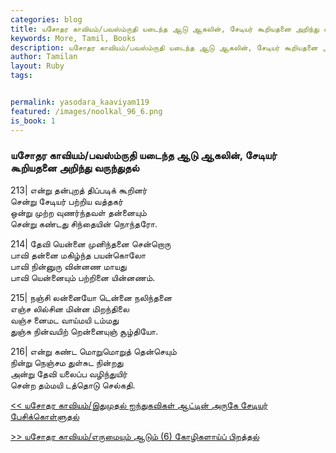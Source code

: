 ```yaml
---  
categories: blog  
title: யசோதர காவியம்/பவஸ்ம்ருதி யடைந்த ஆடு ஆகலின், சேடியர் கூறியதனை அறிந்து வருந்துதல்
keywords: More, Tamil, Books  
description: யசோதர காவியம்/பவஸ்ம்ருதி யடைந்த ஆடு ஆகலின், சேடியர் கூறியதனை அறிந்து வருந்துதல்
author: Tamilan  
layout: Ruby  
tags:     


permalink: yasodara_kaaviyam119  
featured: /images/noolkal_96_6.png  
is_book: 1
---  
```



### யசோதர காவியம்/பவஸ்ம்ருதி யடைந்த ஆடு ஆகலின், சேடியர் கூறியதனை அறிந்து வருந்துதல்

213| என்று தன்புறத் திப்படிக் கூறினர்  
சென்று சேடியர் பற்றிய வத்தகர்  
ஒன்று முற்ற வுணர்ந்தவள் தன்னையும்  
சென்று கண்டது சிந்தையின் நொந்தரோ.

214| தேவி யென்னை முனிந்தனை சென்றொரு  
பாவி தன்னை மகிழ்ந்த பயன்கொலோ  
பாவி நின்னுரு வின்னண மாயது  
பாவி யென்னையும் பற்றினை யின்னணம்.

215| நஞ்சி லன்னையோ டென்னை நலிந்தனை  
எஞ்ச லில்சின மின்ன மிறந்திலை  
வஞ்ச னைமட வாய்மயி டம்மது  
துஞ்சு நின்வயிற் றென்னையுஞ் சூழ்தியோ.

216| என்று கண்ட மொறுமொறுத் தென்செயும்  
நின்று நெஞ்சம துள்சுட நின்றது  
அன்று தேவி யலைப்ப வழிந்துயிர்  
சென்ற தம்மயி டத்தொடு செல்கதி.

[<< யசோதர காவியம்/இதுமுதல் ஐந்துகவிகள் ஆட்டின் அருகே சேடியர் பேசிக்கொள்ளுதல்](yasodara_kaaviyam118)  
  
[>> யசோதர காவியம்/எருமையும் ஆடும் (6) கோழிகளாய்ப் பிறத்தல்](yasodara_kaaviyam120)


